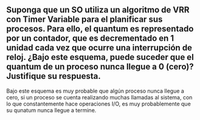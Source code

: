 ## Suponga que un SO utiliza un algoritmo de VRR con Timer Variable para el planificar sus procesos. Para ello, el quantum es representado por un contador, que es decrementado en 1 unidad cada vez que ocurre una interrupción de reloj. ¿Bajo este esquema, puede suceder que el quantum de un proceso nunca llegue a 0 (cero)? Justifique su respuesta.

Bajo este esquema es muy probable que algún proceso nunca llegue a cero, si un proceso se cuenta realizando muchas llamadas al sistema, con lo que constantemente hace operaciones I/O, es muy probablemente que su qunatum nunca llegue a termine.